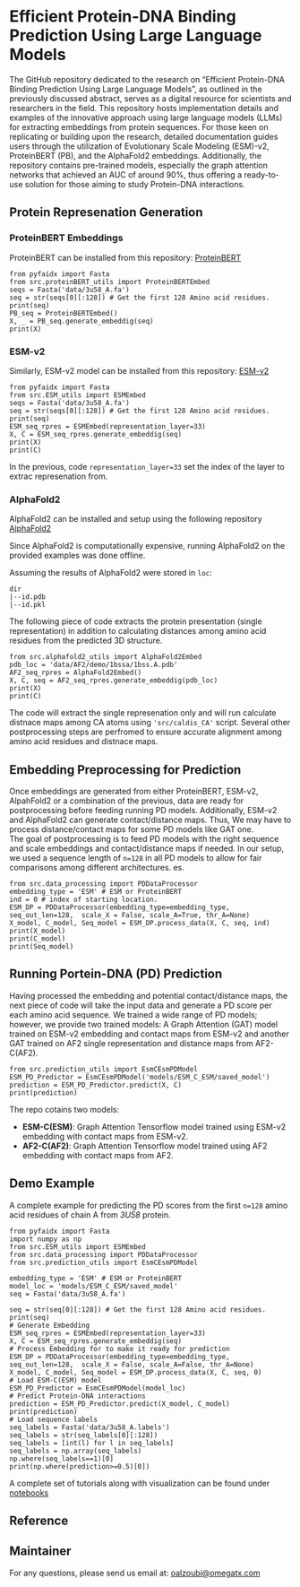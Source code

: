 # Efficient Protein-DNA Binding Prediction Using Large Language Models
The GitHub repository dedicated to the research on “Efficient Protein-DNA Binding Prediction Using Large Language Models”, as outlined in the previously discussed abstract, serves as a digital resource for scientists and researchers in the field. This repository hosts implementation details and examples of the innovative approach using large language models (LLMs) for extracting embeddings from protein sequences. For those keen on replicating or building upon the research, detailed documentation guides users through the utilization of Evolutionary Scale Modeling (ESM)-v2, ProteinBERT (PB), and the AlphaFold2 embeddings. Additionally, the repository contains pre-trained models, especially the graph attention networks that achieved an AUC of around 90%, thus offering a ready-to-use solution for those aiming to study Protein-DNA interactions. 

## Protein Represenation Generation
### ProteinBERT Embeddings 
ProteinBERT can be installed from this repository: [ProteinBERT](https://github.com/nadavbra/protein_bert) </br>
```
from pyfaidx import Fasta
from src.proteinBERT_utils import ProteinBERTEmbed 
seqs = Fasta('data/3u58_A.fa')
seq = str(seqs[0][:128]) # Get the first 128 Amino acid residues.
print(seq)
PB_seq = ProteinBERTEmbed()
X, _ = PB_seq.generate_embeddig(seq)
print(X)

```
### ESM-v2
Similarly, ESM-v2 model can be installed from this repository: [ESM-v2](https://github.com/facebookresearch/esm)

```
from pyfaidx import Fasta
from src.ESM_utils import ESMEmbed
seqs = Fasta('data/3u58_A.fa')
seq = str(seqs[0][:128]) # Get the first 128 Amino acid residues.
print(seq)
ESM_seq_rpres = ESMEmbed(representation_layer=33)
X, C = ESM_seq_rpres.generate_embeddig(seq)
print(X)
print(C)
```
In the previous, code `representation_layer=33` set the index of the layer to extrac represenation from. 
### AlphaFold2 
AlphaFold2 can be installed and setup using the following repository [AlphaFold2](https://github.com/google-deepmind/alphafold) </br>

Since AlphaFold2 is computationally expensive, running AlphaFold2 on the provided examples was done offline. </br>

Assuming the results of AlphaFold2 were stored in `loc`:
```
dir
|--id.pdb
|--id.pkl
```
The following piece of code extracts the protein presentation (single representation) in addition to calculating distances among amino acid residues from the predicted 3D structure. 


```
from src.alphafold2_utils import AlphaFold2Embed
pdb_loc = 'data/AF2/demo/1bssa/1bss.A.pdb'
AF2_seq_rpres = AlphaFold2Embed()
X, C, seq = AF2_seq_rpres.generate_embeddig(pdb_loc)
print(X)
print(C)

```
The code will extract the single represenation only and will run calculate distnace maps among CA atoms using `'src/caldis_CA'` script. Several other postprocessing steps are perfromed to ensure accurate alignment among amino acid residues and distnace maps. 

## Embedding Preprocessing for Prediction
Once embeddings are generated from either ProteinBERT, ESM-v2, AlpahFold2 or a combination of the previous, data are ready for postprocessing before feeding running PD models. Additionally, ESM-v2 and AlphaFold2 can generate contact/distance maps. Thus,   We may have to process distance/contact maps for some PD  models like GAT one. </br>
 The goal of postprocessing is to feed PD models with the right sequence and scale embeddings and contact/distance maps if needed.  In our setup, we used a sequence length of `n=128` in all PD models to allow for fair comparisons among different architectures. es. 

```
from src.data_processing import PDDataProcessor
embedding_type = 'ESM' # ESM or ProteinBERT
ind = 0 # index of starting location. 
ESM_DP = PDDataProcessor(embedding_type=embedding_type, seq_out_len=128,  scale_X = False, scale_A=True, thr_A=None)
X_model, C_model, Seq_model = ESM_DP.process_data(X, C, seq, ind)
print(X_model)
print(C_model)
print(Seq_model)

```

## Running Portein-DNA (PD) Prediction  
Having processed the embedding and potential contact/distance maps, the next piece of code will take the input data and generate a PD score per each amino acid sequence.  We trained a wide range of  PD models; however, we provide two trained models: A Graph Attention (GAT) model trained on ESM-v2 embedding and contact maps from ESM-v2 and another GAT trained on AF2 single representation and distance maps from  AF2-C(AF2). 

```
from src.prediction_utils import EsmCEsmPDModel
ESM_PD_Predictor = EsmCEsmPDModel('models/ESM_C_ESM/saved_model')
prediction = ESM_PD_Predictor.predict(X, C)
print(prediction)

```
The repo cotains two models:
- **ESM-C(ESM)**: Graph Attention Tensorflow model trained using ESM-v2 embedding with contact maps from ESM-v2. 
- **AF2-C(AF2)**: Graph Attention Tensorflow model trained using AF2 embedding with contact maps from AF2. 

## Demo Example 
A complete example for predicting the PD scores from the first `n=128` amino acid residues of chain A from *3U58* protein. 

```
from pyfaidx import Fasta
import numpy as np
from src.ESM_utils import ESMEmbed
from src.data_processing import PDDataProcessor
from src.prediction_utils import EsmCEsmPDModel

embedding_type = 'ESM' # ESM or ProteinBERT
model_loc = 'models/ESM_C_ESM/saved_model'
seq = Fasta('data/3u58_A.fa')

seq = str(seq[0][:128]) # Get the first 128 Amino acid residues.
print(seq)
# Generate Embedding
ESM_seq_rpres = ESMEmbed(representation_layer=33)
X, C = ESM_seq_rpres.generate_embeddig(seq)
# Process Embedding for to make it ready for prediction 
ESM_DP = PDDataProcessor(embedding_type=embedding_type, seq_out_len=128,  scale_X = False, scale_A=False, thr_A=None)
X_model, C_model, Seq_model = ESM_DP.process_data(X, C, seq, 0)
# Load ESM-C(ESM) model
ESM_PD_Predictor = EsmCEsmPDModel(model_loc)
# Predict Protein-DNA interactions 
prediction = ESM_PD_Predictor.predict(X_model, C_model)
print(prediction)
# Load sequence labels
seq_labels = Fasta('data/3u58_A.labels')
seq_labels = str(seq_labels[0][:128])
seq_labels = [int(l) for l in seq_labels]
seq_labels = np.array(seq_labels)
np.where(seq_labels==1)[0]
print(np.where(prediction>=0.5)[0])

```
A complete set of tutorials along with visualization can be found under [notebooks](./notebooks)
## Reference

## Maintainer 
For any questions, please send us email at:
oalzoubi@omegatx.com

